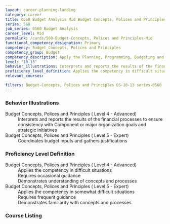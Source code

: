 ```yaml
---
layout: career-planning-landing
category: career
title: 0560 Budget Analysis Mid Budget Concepts, Polices and Principles
series: 560
job_series: 0560 Budget Analysis
career_level: Mid
permalink: /cards/560-Budget-Concepts, Polices and Principles-Mid
functional_competency_designation: Primary
competency: Budget Concepts, Polices and Principles
competency_group: Budget
competency_description: Apply the Planning, Programming, Budgeting and Execution (PPBE), fiscal law, policies, regulations, principles, standards and procedures to financial management activities.
level: "10-13"
behavior_illustrations: Interprets and reports the results of the financial processes to ensure consistency with Component or major organization goals and strategic initiatives ? Coordinates budget inputs and gathers justifications
proficiency_level_definition: Applies the competency in difficult situations ? Requires occasional guidance ? Demonstrates understanding of concepts and processes ? Applies the competency in somewhat difficult situations ? Requires frequent guidance ? Demonstrates familiarity with concepts and processes
relevant_courses: 

filters: Budget-Concepts, Polices and Principles GS-10-13 series-0560
---
```


<div class="card-content-column behavior">
  <h3>Behavior Illustrations</h3>
  <dl><dt>Budget Concepts, Polices and Principles ( Level 4 - Advanced)</dt><dd>Interprets and reports the results of the financial processes to ensure consistency with Component or major organization goals and strategic initiatives</dd><dt>Budget Concepts, Polices and Principles ( Level 5 - Expert)</dt><dd>Coordinates budget inputs and gathers justifications</dd></dl>
</div>
<div class="card-content-column prof-level">
  <h3>Proficiency Level Definition</h3>
  <dl><dt>Budget Concepts, Polices and Principles ( Level 4 - Advanced)</dt><dd>Applies the competency in difficult situations </dd><dd> Requires occasional guidance </dd><dd> Demonstrates understanding of concepts and processes</dd><dt>Budget Concepts, Polices and Principles ( Level 5 - Expert)</dt><dd>Applies the competency in somewhat difficult situations </dd><dd> Requires frequent guidance </dd><dd> Demonstrates familiarity with concepts and processes</dd></dl>
</div>
<div class="card-content-column">
  <h3>Course Listing</h3>
  <ul>
  
  </ul>
</div>